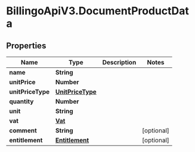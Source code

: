 # BillingoApiV3.DocumentProductData

## Properties
Name | Type | Description | Notes
------------ | ------------- | ------------- | -------------
**name** | **String** |  | 
**unitPrice** | **Number** |  | 
**unitPriceType** | [**UnitPriceType**](UnitPriceType.md) |  | 
**quantity** | **Number** |  | 
**unit** | **String** |  | 
**vat** | [**Vat**](Vat.md) |  | 
**comment** | **String** |  | [optional] 
**entitlement** | [**Entitlement**](Entitlement.md) |  | [optional] 
